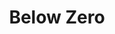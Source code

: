 ---
title: "Below Zero"
year: 2021
rating: 0.5
stars: "½"
rewatched: false
permalink: "below-zero-2021"
watched_on: 2021-01-31
---